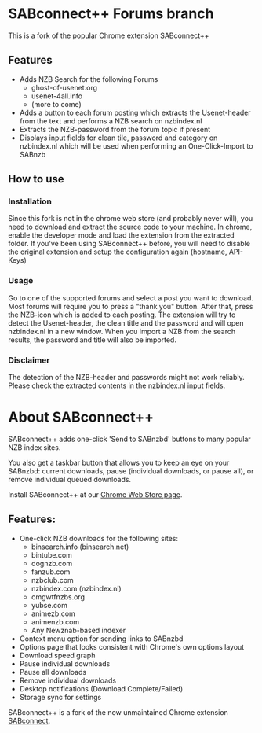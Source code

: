 # SABconnect++ Forums branch

This is a fork of the popular Chrome extension SABconnect++

## Features
* Adds NZB Search for the following Forums
  * ghost-of-usenet.org
  * usenet-4all.info
  * (more to come)
* Adds a button to each forum posting which extracts the Usenet-header from the text and performs a NZB search on nzbindex.nl
* Extracts the NZB-password from the forum topic if present
* Displays input fields for clean tile, password and category on nzbindex.nl which will be used when performing an One-Click-Import to SABnzb

## How to use
### Installation
Since this fork is not in the chrome web store (and probably never will), you need to download and extract the source code to your machine. In chrome, enable the developer mode and load the extension from the extracted folder. If you've been using SABconnect++ before, you will need to disable the original extension and setup the configuration again (hostname, API-Keys)

### Usage
Go to one of the supported forums and select a post you want to download. Most forums will require you to press a "thank you" button. After that, press the NZB-icon which is added to each posting. The extension will try to detect the Usenet-header, the clean title and the password and will open nzbindex.nl in a new window. When you import a NZB from the search results, the password and title will also be imported.

### Disclaimer
The detection of the NZB-header and passwords might not work reliably. Please check the extracted contents in the nzbindex.nl input fields.


# About SABconnect++
SABconnect++ adds one-click 'Send to SABnzbd' buttons to many popular NZB index sites.

You also get a taskbar button that allows you to keep an eye on your SABnzbd: current downloads, pause (individual downloads, or pause all), or remove individual queued downloads.

Install SABconnect++ at our [Chrome Web Store page](https://chrome.google.com/webstore/detail/okphadhbbjadcifjplhifajfacbkkbod).

## Features:

  * One-click NZB downloads for the following sites:
    * binsearch.info (binsearch.net)
    * bintube.com
    * dognzb.com
    * fanzub.com
    * nzbclub.com
    * nzbindex.com (nzbindex.nl)
    * omgwtfnzbs.org
    * yubse.com
    * animezb.com
    * animenzb.com
    * Any Newznab-based indexer
  * Context menu option for sending links to SABnzbd
  * Options page that looks consistent with Chrome's own options layout
  * Download speed graph
  * Pause individual downloads
  * Pause all downloads
  * Remove individual downloads
  * Desktop notifications (Download Complete/Failed)
  * Storage sync for settings

SABconnect++ is a fork of the now unmaintained Chrome extension [SABconnect](http://code.google.com/p/sabconnect/).


